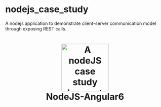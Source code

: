 # nodejs_case_study
A nodejs application to demonstrate client-server communication model through exposing REST calls.

<h1 align="center">
	<img height="150" src="https://cdn.rawgit.com/asrinivas61/nodejs_case_study/master/logo.svg" alt="A nodeJS case study demonstration project" />
	<br> NodeJS-Angular6
</h1>